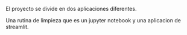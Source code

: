El proyecto se divide en dos aplicaciones diferentes.

Una rutina de limpieza que es un jupyter notebook y una aplicacion de streamlit.
